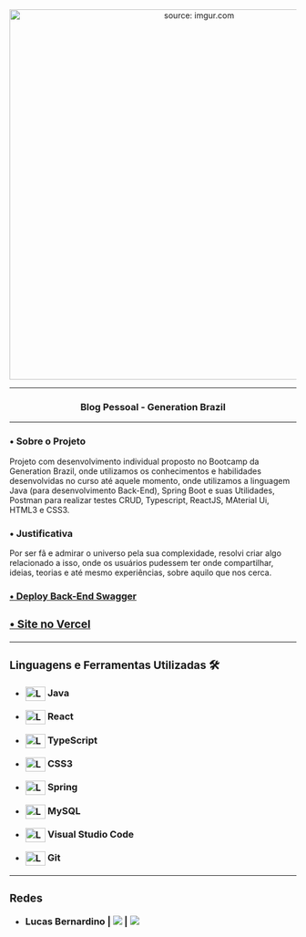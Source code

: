 <div align = "center">
  <img width="650px" src="https://i.imgur.com/CgCCakn.png" title="source: imgur.com"/>
  <hr>
  <h3>
  <p><b>Blog Pessoal - Generation Brazil</b></p>
  </div>

<hr>

### • **Sobre o Projeto**
Projeto com desenvolvimento individual proposto no Bootcamp da Generation Brazil, onde utilizamos os conhecimentos e habilidades desenvolvidas no curso até
aquele momento, onde utilizamos a linguagem Java (para desenvolvimento Back-End), Spring Boot e suas Utilidades, Postman para realizar testes CRUD, Typescript, ReactJS, MAterial Ui, HTML3 e CSS3.

### • **Justificativa**
Por ser fã e admirar o universo pela sua complexidade, resolvi criar algo relacionado a isso, onde os usuários pudessem ter onde compartilhar, ideias, teorias e até mesmo experiências, sobre aquilo que nos cerca.

<h3><b><a href="https://lucasiluminado.herokuapp.com/swagger-ui/" target="_blank"><p target="_blank">• Deploy Back-End Swagger 
<h3><b><a href="https://theuniverse-six.vercel.app/" target="_blank"><p target="_blank">• Site no Vercel</a></b></h3>

<hr>

### **Linguagens e Ferramentas Utilizadas** 🛠

- <img align="center" alt="Lucas-Java" height="25" width="35" src="https://cdn.jsdelivr.net/gh/devicons/devicon/icons/java/java-plain.svg"/> Java
- <img align="center" alt="Lucas-C" height="25" width="35" src="https://cdn.jsdelivr.net/gh/devicons/devicon/icons/react/react-original.svg"/> React
- <img align="center" alt="Lucas-C" height="25" width="35" src="https://cdn.jsdelivr.net/gh/devicons/devicon/icons/typescript/typescript-original.svg"/> TypeScript
- <img align="center" alt="Lucas-C" height="25" width="35" src="https://cdn.jsdelivr.net/gh/devicons/devicon/icons/css3/css3-original.svg"/> CSS3
- <img align="center" alt="Lucas-Spring" height="25" width="35" src="https://cdn.jsdelivr.net/gh/devicons/devicon/icons/spring/spring-original.svg" /> Spring
- <img align="center" alt="Lucas-MySQL" height="25" width="35" src="https://cdn.jsdelivr.net/gh/devicons/devicon/icons/mysql/mysql-original-wordmark.svg"/> MySQL 
- <img align="center" alt="Lucas-Vscode" height="25" width="35" src="https://cdn.jsdelivr.net/gh/devicons/devicon/icons/vscode/vscode-original.svg"/> Visual Studio Code

- <img align="center" alt="Lucas-Git" height="25" width="35" src="https://cdn.jsdelivr.net/gh/devicons/devicon/icons/git/git-original.svg"/> Git

<hr>

### **Redes**
  
- Lucas Bernardino |  <a href="https://www.linkedin.com/in/lucasdevsousa/" target="_blank"><img src="https://img.shields.io/badge/-Linkedin-blue" target="_blank"></a> |  <a href="https://github.com/LucasIluminado" target="_blank"><img src="https://img.shields.io/badge/-Github-gray" target="_blank"></a>  

<br>

